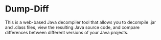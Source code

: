 # Dump-Diff
This is a web-based Java decompiler tool that allows you to decompile .jar and .class files, view the resulting Java source code, and compare differences between different versions of your Java projects.
